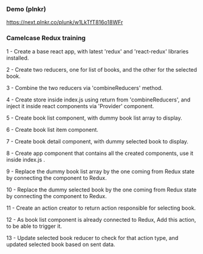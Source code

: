### Demo (plnkr)
https://next.plnkr.co/plunk/w1LkTfT816o18WFr

### Camelcase Redux training
1 - Create a base react app, with latest 'redux' and 'react-redux' libraries installed.

2 - Create two reducers, one for list of books, and the other for the selected book.

3 - Combine the two reducers via 'combineReducers' method.

4 - Create store inside index.js using return from 'combineReducers', and inject it inside react components via 'Provider' component.

5 - Create book list component, with dummy book list array to display.

6 - Create book list item component.

7 - Create book detail component, with dummy selected book to display.

8 - Create app component that contains all the created components, use it inside index.js .

9 - Replace the dummy book list array by the one coming from Redux state by connecting the component to Redux.

10 - Replace the dummy selected book by the one coming from Redux state by connecting the component to Redux.

11 - Create an action creator to return action responsible for selecting book.

12 - As book list component is already connected to Redux, Add this action, to be able to trigger it.

13 - Update selected book reducer to check for that action type, and updated selected book based on sent data.
